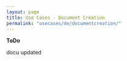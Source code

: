 ```yaml
---
layout: page
title: Use Cases - Document Creation
permalink: "usecases/de/documentcreation/"
---
```


__ToDo__

docu updated
